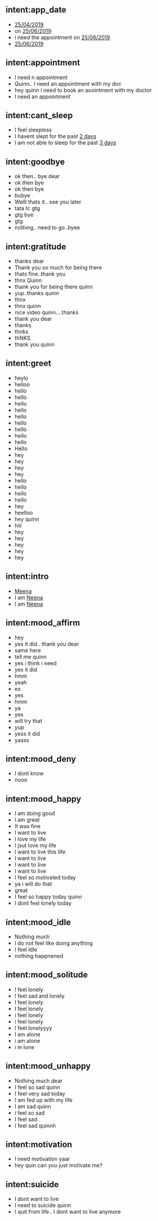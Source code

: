 ## intent:app_date
- [25/04/2019](date)
- on [25/06/2019](date)
- i need the appointment on [25/06/2019](date)
- [25/06/2019](date)

## intent:appointment
- I need n appointment
- Quinn.. I need an appointment with my doc
- hey quinn i need to book an aoointment with my doctor
- I need an appointment

## intent:cant_sleep
- I feel sleepless
- I havent slept for the past [2 days](duration)
- I am not able to sleep for the past [3 days](duration)

## intent:goodbye
- ok then.. bye dear
- ok then bye
- ok then bye
- bubye
- Welll thats it.. see you later
- tata tc gtg
- gtg bye
- gtg
- nothing.. need to go..byee

## intent:gratitude
- thanks dear
- Thank you so much for being there
- thats fine..thank you
- thnx Quinn
- thank you for being there quinn
- yup..thanks quinn
- thnx
- thnx quinn
- nice video quinn....thanks
- thank you dear
- thanks
- thnks
- thNKS
- thank you quinn

## intent:greet
- heylo
- helloo
- hello
- hello
- hello
- hello
- hello
- hello
- hello
- hello
- hello
- Hello
- hey
- hey
- hey
- hey
- hello
- hello
- hello
- hello
- hey
- heelloo
- hey quinn
- hiii
- hey
- hey
- hey
- hey
- hey

## intent:intro
- [Meena](PERSON)
- I am [Neena](PERSON)
- I am [Neena](PERSON:neena)

## intent:mood_affirm
- hey
- yes it did.. thank you dear
- same here
- tell me quinn
- yes i think i need
- yes it did
- hmm
- yeah
- es
- yes
- hmm
- ya
- yes
- will try that
- yup
- yess it did
- yasss

## intent:mood_deny
- I dont know
- nooo

## intent:mood_happy
- I am doing good
- I am great
- It was fine
- I want to live
- I love my life
- I jsut love my life
- I want to live this life
- I want to live
- I want to live
- I want to live
- I feel so motivated today
- ya i will do that
- great
- I feel so happy today quinn
- I dont feel lonely today

## intent:mood_idle
- Nothing much
- I do not feel like doing anything
- I feel idle
- nothing happnened

## intent:mood_solitude
- I feel lonely
- I feel sad and lonely
- I feel lonely
- I feel lonely
- i feel lonely
- i feel lonely
- I feel lonelyyyy
- I am alone
- i am alone
- i m lone

## intent:mood_unhappy
- Nothing much dear
- I feel so sad quinn
- I feel very sad today
- I am fed up with my life
- I am sad quinn
- i feel so sad
- I feel sad
- I feel sad quinnh

## intent:motivation
- I need motivation yaar
- hey quin can you just motivate me?

## intent:suicide
- I dont want to live
- I need to suicide quinn
- I quit from life.. I dont want to live anymore
